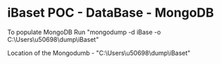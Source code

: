# iBaset POC - DataBase - MongoDB

To populate MongoDB Run "mongodump -d iBase -o C:\Users\u50698\dump\iBaset"

Location of the Mongodumb - "C:\Users\u50698\dump\iBaset"